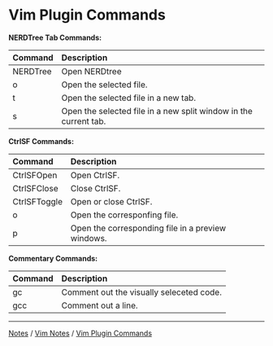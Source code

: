 # Vim Plugin Commands

**NERDTree Tab Commands:**

| Command | Description |
|:--------|:------------|
| NERDTree | Open NERDtree |
| o | Open the selected file. |
| t | Open the selected file in a new tab. |
| s | Open the selected file in a new split window in the current tab. |

**CtrlSF Commands:**

| Command | Description |
|:--------|:------------|
| CtrlSFOpen | Open CtrlSF. |
| CtrlSFClose | Close CtrlSF. |
| CtrlSFToggle | Open or close CtrlSF. |
| o | Open the corresponfing file. |
| p | Open the corresponding file in a preview windows. |

**Commentary Commands:**

| Command | Description |
|:--------|:------------|
| gc | Comment out the visually seleceted code. |
| gcc | Comment out a line. |

<hr style="height:1px;">

[Notes](../../index.md#notes) / [Vim Notes](../../index.md#vim-notes) / [Vim Plugin Commands](#vim-plugin-commands)
